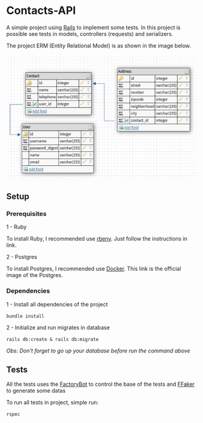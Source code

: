 # Contacts-API

A simple project using [Rails](https://rubyonrails.org/) to implement some tests. In this project is possible see tests in models, controllers (requests) and serializers.

The project ERM (Entity Relational Model) is as shown in the image below.

![ERM](public/erm.png)

## Setup

### Prerequisites

1 - Ruby

To install Ruby, I recommended use [rbenv](https://github.com/rbenv/rbenv#installation). Just follow the instructions in link.

2 - Postgres

To install Postgres, I recommended use [Docker](https://hub.docker.com/_/postgres). This link is the official image of the Postgres. 

### Dependencies

1 - Install all dependencies of the project

```shell
bundle install
```

2 - Initialize and run migrates in database

```shell
rails db:create & rails db:migrate
```

_Obs: Don't forget to go up your database before run the command above_

## Tests

All the tests uses the [FactoryBot](https://github.com/thoughtbot/factory_bot_rails) to control the base of the tests and [FFaker](https://github.com/ffaker/ffaker) to generate some datas

To run all tests in project, simple run:

```shell
rspec
```
